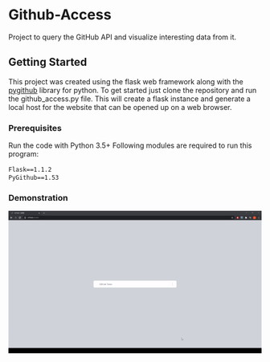 # Github-Access
Project to query the GitHub API and visualize interesting data from it.

## Getting Started

This project was created using the flask web framework along with the [pygithub](https://pygithub.readthedocs.io/en/latest/introduction.html) library for python. 
To get started just clone the repository and run the github_access.py file. This will create a flask instance and generate a local host for the website that can be opened up on a web browser. 

### Prerequisites
Run the code with Python 3.5+
Following modules are required to run this program:

```
Flask==1.1.2
PyGithub==1.53
```


### Demonstration

![alt text](images/website-footage.gif)
